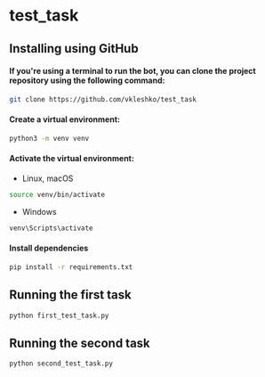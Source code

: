 #  test_task

## Installing using GitHub
#### If you're using a terminal to run the bot, you can clone the project repository using the following command:

```bash
git clone https://github.com/vkleshko/test_task
```

#### Create a virtual environment:

```bash
python3 -m venv venv
```
#### Activate the virtual environment:

- Linux, macOS
```bash
source venv/bin/activate
```

- Windows
```bash
venv\Scripts\activate
```

#### Install dependencies

```bash
pip install -r requirements.txt
```

## Running the first task

```bash
python first_test_task.py

```

## Running the second task

```bash
python second_test_task.py

```